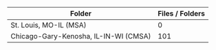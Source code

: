 | Folder                                |   Files / Folders |
|---------------------------------------|-------------------|
| St. Louis, MO-IL (MSA)                |                 0 |
| Chicago-Gary-Kenosha, IL-IN-WI (CMSA) |               101 |